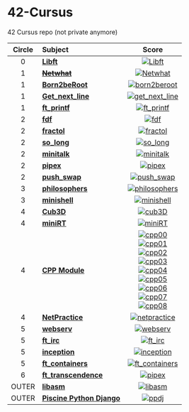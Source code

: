 # 42-Cursus

42 Cursus repo (not private anymore)

| Circle | Subject                                                |                                                                                                                                                                                                                                                                                                                                                                                                                                                                                                                                           Score                                                                                                                                                                                                                                                                                                                                                                                                                                                                                                                                           |
| :----: | :----------------------------------------------------- | :---------------------------------------------------------------------------------------------------------------------------------------------------------------------------------------------------------------------------------------------------------------------------------------------------------------------------------------------------------------------------------------------------------------------------------------------------------------------------------------------------------------------------------------------------------------------------------------------------------------------------------------------------------------------------------------------------------------------------------------------------------------------------------------------------------------------------------------------------------------------------------------------------------------------------------------------------------------------------------------------------------------------------------------------------------------------------------------: |
|   0    | [**Libft**](00/00_Libft/)                              |                                                                                                                                                                                                                                                                                                                                                                                                                                                                                         [![Libft](https://badge42.herokuapp.com/api/project/jiychoi/Libft)](https://github.com/JaeSeoKim/badge42)                                                                                                                                                                                                                                                                                                                                                                                                                                                                                         |
|   1    | [**~~Netwhat~~**](99_ERASED/99_netwhat/)               |                                                                                                                                                                                                                                                                                                                                                                                                                                                                                       [![Netwhat](https://badge42.herokuapp.com/api/project/jiychoi/netwhat)](https://github.com/JaeSeoKim/badge42)                                                                                                                                                                                                                                                                                                                                                                                                                                                                                       |
|   1    | [**Born2beRoot**](01_born2berrot/)                     |                                                                                                                                                                                                                                                                                                                                                                                                                                                                                   [![born2beroot](https://badge42.herokuapp.com/api/project/jiychoi/Born2beroot)](https://github.com/JaeSeoKim/badge42)                                                                                                                                                                                                                                                                                                                                                                                                                                                                                   |
|   1    | [**Get_next_line**](01/01_get_next_line/)              |                                                                                                                                                                                                                                                                                                                                                                                                                                                                                 [![get_next_line](https://badge42.herokuapp.com/api/project/jiychoi/get_next_line)](https://github.com/JaeSeoKim/badge42)                                                                                                                                                                                                                                                                                                                                                                                                                                                                                 |
|   1    | [**ft_printf**](01/01_ft_printf)                       |                                                                                                                                                                                                                                                                                                                                                                                                                                                                                     [![ft_printf](https://badge42.herokuapp.com/api/project/jiychoi/ft_printf)](https://github.com/JaeSeoKim/badge42)                                                                                                                                                                                                                                                                                                                                                                                                                                                                                     |
|   2    | [**fdf**](02/02_fdf)                                   |                                                                                                                                                                                                                                                                                                                                                                                                                                                                                           [![fdf](https://badge42.herokuapp.com/api/project/jiychoi/FdF)](https://github.com/JaeSeoKim/badge42)                                                                                                                                                                                                                                                                                                                                                                                                                                                                                           |
|   2    | [**fractol**](02/02_fractol)                           |                                                                                                                                                                                                                                                                                                                                                                                                                                                                                      [![fractol](https://badge42.herokuapp.com/api/project/jiychoi/fract-ol)](https://github.com/JaeSeoKim/badge42)                                                                                                                                                                                                                                                                                                                                                                                                                                                                                       |
|   2    | [**so_long**](02/02_so_long)                           |                                                                                                                                                                                                                                                                                                                                                                                                                                                                                       [![so_long](https://badge42.herokuapp.com/api/project/jiychoi/so_long)](https://github.com/JaeSeoKim/badge42)                                                                                                                                                                                                                                                                                                                                                                                                                                                                                       |
|   2    | [**minitalk**](02/02_minitalk)                         |                                                                                                                                                                                                                                                                                                                                                                                                                                                                                      [![minitalk](https://badge42.herokuapp.com/api/project/jiychoi/minitalk)](https://github.com/JaeSeoKim/badge42)                                                                                                                                                                                                                                                                                                                                                                                                                                                                                      |
|   2    | [**pipex**](02/02_pipex)                               |                                                                                                                                                                                                                                                                                                                                                                                                                                                                                         [![pipex](https://badge42.herokuapp.com/api/project/jiychoi/pipex)](https://github.com/JaeSeoKim/badge42)                                                                                                                                                                                                                                                                                                                                                                                                                                                                                         |
|   2    | [**push_swap**](02/02_push_swap)                       |                                                                                                                                                                                                                                                                                                                                                                                                                                                                                     [![push_swap](https://badge42.herokuapp.com/api/project/jiychoi/push_swap)](https://github.com/JaeSeoKim/badge42)                                                                                                                                                                                                                                                                                                                                                                                                                                                                                     |
|   3    | [**philosophers**](03_philosophers)                    |                                                                                                                                                                                                                                                                                                                                                                                                                                                                                  [![philosophers](https://badge42.herokuapp.com/api/project/jiychoi/Philosophers)](https://github.com/JaeSeoKim/badge42)                                                                                                                                                                                                                                                                                                                                                                                                                                                                                  |
|   3    | [**minishell**](03_minishell)                          |                                                                                                                                                                                                                                                                                                                                                                                                                                                                                     [![minishell](https://badge42.herokuapp.com/api/project/jiychoi/minishell)](https://github.com/JaeSeoKim/badge42)                                                                                                                                                                                                                                                                                                                                                                                                                                                                                     |
|   4    | [**Cub3D**](04/04_Cub3D)                               |                                                                                                                                                                                                                                                                                                                                                                                                                                                                                         [![cub3D](https://badge42.herokuapp.com/api/project/jiychoi/cub3D)](https://github.com/JaeSeoKim/badge42)                                                                                                                                                                                                                                                                                                                                                                                                                                                                                         |
|   4    | [**miniRT**](04/04_miniRT)                             |                                                                                                                                                                                                                                                                                                                                                                                                                                                                                        [![miniRT](https://badge42.herokuapp.com/api/project/jiychoi/miniRT)](https://github.com/JaeSeoKim/badge42)                                                                                                                                                                                                                                                                                                                                                                                                                                                                                        |
|   4    | [**CPP Module**](04/04_cpp)                            | [![cpp00](https://badge42.herokuapp.com/api/project/jiychoi/cpp-module-00)](https://github.com/JaeSeoKim/badge42)<br>[![cpp01](https://badge42.herokuapp.com/api/project/jiychoi/cpp-module-01)](https://github.com/JaeSeoKim/badge42)<br>[![cpp02](https://badge42.herokuapp.com/api/project/jiychoi/cpp-module-02)](https://github.com/JaeSeoKim/badge42)<br>[![cpp03](https://badge42.herokuapp.com/api/project/jiychoi/cpp-module-03)](https://github.com/JaeSeoKim/badge42)<br>[![cpp04](https://badge42.herokuapp.com/api/project/jiychoi/cpp-module-04)](https://github.com/JaeSeoKim/badge42)<br>[![cpp05](https://badge42.herokuapp.com/api/project/jiychoi/cpp-module-05)](https://github.com/JaeSeoKim/badge42)<br>[![cpp06](https://badge42.herokuapp.com/api/project/jiychoi/cpp-module-06)](https://github.com/JaeSeoKim/badge42)<br>[![cpp07](https://badge42.herokuapp.com/api/project/jiychoi/cpp-module-07)](https://github.com/JaeSeoKim/badge42)<br>[![cpp08](https://badge42.herokuapp.com/api/project/jiychoi/cpp-module-08)](https://github.com/JaeSeoKim/badge42) |
|   4    | [**NetPractice**](04/04_netpractice)                   |                                                                                                                                                                                                                                                                                                                                                                                                                                                                                   [![netpractice](https://badge42.herokuapp.com/api/project/jiychoi/NetPractice)](https://github.com/JaeSeoKim/badge42)                                                                                                                                                                                                                                                                                                                                                                                                                                                                                   |
|   5    | [**webserv**](05/05_webserv)                           |                                                                                                                                                                                                                                                                                                                                                                                                                                                                                       [![webserv](https://badge42.herokuapp.com/api/project/jiychoi/webserv)](https://github.com/JaeSeoKim/badge42)                                                                                                                                                                                                                                                                                                                                                                                                                                                                                       |
|   5    | [**ft_irc**](05/05_ft_irc)                             |                                                                                                                                                                                                                                                                                                                                                                                                                                                                                        [![ft_irc](https://badge42.herokuapp.com/api/project/jiychoi/ft_irc)](https://github.com/JaeSeoKim/badge42)                                                                                                                                                                                                                                                                                                                                                                                                                                                                                        |
|   5    | [**inception**](05/05_inception)                       |                                                                                                                                                                                                                                                                                                                                                                                                                                                                                     [![inception](https://badge42.herokuapp.com/api/project/jiychoi/Inception)](https://github.com/JaeSeoKim/badge42)                                                                                                                                                                                                                                                                                                                                                                                                                                                                                     |
|   5    | [**ft_containers**](05/05_ft_containers)               |                                                                                                                                                                                                                                                                                                                                                                                                                                                                                 [![ft_containers](https://badge42.herokuapp.com/api/project/jiychoi/ft_containers)](https://github.com/JaeSeoKim/badge42)                                                                                                                                                                                                                                                                                                                                                                                                                                                                                 |
|   6    | [**ft_transcendence**](06/06_ft_transcendence)         |                                                                                                                                                                                                                                                                                                                                                                                                                                                                                   [![pipex](https://badge42.herokuapp.com/api/project/jiychoi/ft_transcendence)](https://github.com/JaeSeoKim/badge42)                                                                                                                                                                                                                                                                                                                                                                                                                                                                                    |
| OUTER  | [**libasm**](50_OUTER/50_libasm)                       |                                                                                                                                                                                                                                                                                                                                                                                                                                                                                        [![libasm](https://badge42.herokuapp.com/api/project/jiychoi/libasm)](https://github.com/JaeSeoKim/badge42)                                                                                                                                                                                                                                                                                                                                                                                                                                                                                        |
| OUTER  | [**Piscine Python Django**](50_OUTER/50_pythonpiscine) |                                                                                                                                                                                                                                                                                                                                                                                                                                                                                 [![ppdj](https://badge42.herokuapp.com/api/project/jiychoi/piscine-python-django)](https://github.com/JaeSeoKim/badge42)                                                                                                                                                                                                                                                                                                                                                                                                                                                                                  |
